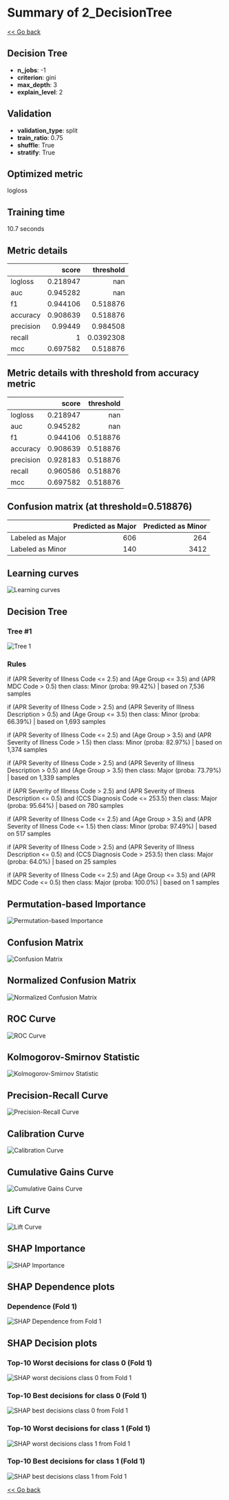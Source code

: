 # Summary of 2_DecisionTree

[<< Go back](../README.md)


## Decision Tree
- **n_jobs**: -1
- **criterion**: gini
- **max_depth**: 3
- **explain_level**: 2

## Validation
 - **validation_type**: split
 - **train_ratio**: 0.75
 - **shuffle**: True
 - **stratify**: True

## Optimized metric
logloss

## Training time

10.7 seconds

## Metric details
|           |    score |   threshold |
|:----------|---------:|------------:|
| logloss   | 0.218947 | nan         |
| auc       | 0.945282 | nan         |
| f1        | 0.944106 |   0.518876  |
| accuracy  | 0.908639 |   0.518876  |
| precision | 0.99449  |   0.984508  |
| recall    | 1        |   0.0392308 |
| mcc       | 0.697582 |   0.518876  |


## Metric details with threshold from accuracy metric
|           |    score |   threshold |
|:----------|---------:|------------:|
| logloss   | 0.218947 |  nan        |
| auc       | 0.945282 |  nan        |
| f1        | 0.944106 |    0.518876 |
| accuracy  | 0.908639 |    0.518876 |
| precision | 0.928183 |    0.518876 |
| recall    | 0.960586 |    0.518876 |
| mcc       | 0.697582 |    0.518876 |


## Confusion matrix (at threshold=0.518876)
|                  |   Predicted as Major |   Predicted as Minor |
|:-----------------|---------------------:|---------------------:|
| Labeled as Major |                  606 |                  264 |
| Labeled as Minor |                  140 |                 3412 |

## Learning curves
![Learning curves](learning_curves.png)

## Decision Tree 

### Tree #1
![Tree 1](learner_fold_0_tree.svg)

### Rules

if (APR Severity of Illness Code <= 2.5) and (Age Group <= 3.5) and (APR MDC Code > 0.5) then class: Minor (proba: 99.42%) | based on 7,536 samples

if (APR Severity of Illness Code > 2.5) and (APR Severity of Illness Description > 0.5) and (Age Group <= 3.5) then class: Minor (proba: 66.39%) | based on 1,693 samples

if (APR Severity of Illness Code <= 2.5) and (Age Group > 3.5) and (APR Severity of Illness Code > 1.5) then class: Minor (proba: 82.97%) | based on 1,374 samples

if (APR Severity of Illness Code > 2.5) and (APR Severity of Illness Description > 0.5) and (Age Group > 3.5) then class: Major (proba: 73.79%) | based on 1,339 samples

if (APR Severity of Illness Code > 2.5) and (APR Severity of Illness Description <= 0.5) and (CCS Diagnosis Code <= 253.5) then class: Major (proba: 95.64%) | based on 780 samples

if (APR Severity of Illness Code <= 2.5) and (Age Group > 3.5) and (APR Severity of Illness Code <= 1.5) then class: Minor (proba: 97.49%) | based on 517 samples

if (APR Severity of Illness Code > 2.5) and (APR Severity of Illness Description <= 0.5) and (CCS Diagnosis Code > 253.5) then class: Major (proba: 64.0%) | based on 25 samples

if (APR Severity of Illness Code <= 2.5) and (Age Group <= 3.5) and (APR MDC Code <= 0.5) then class: Major (proba: 100.0%) | based on 1 samples





## Permutation-based Importance
![Permutation-based Importance](permutation_importance.png)
## Confusion Matrix

![Confusion Matrix](confusion_matrix.png)


## Normalized Confusion Matrix

![Normalized Confusion Matrix](confusion_matrix_normalized.png)


## ROC Curve

![ROC Curve](roc_curve.png)


## Kolmogorov-Smirnov Statistic

![Kolmogorov-Smirnov Statistic](ks_statistic.png)


## Precision-Recall Curve

![Precision-Recall Curve](precision_recall_curve.png)


## Calibration Curve

![Calibration Curve](calibration_curve_curve.png)


## Cumulative Gains Curve

![Cumulative Gains Curve](cumulative_gains_curve.png)


## Lift Curve

![Lift Curve](lift_curve.png)



## SHAP Importance
![SHAP Importance](shap_importance.png)

## SHAP Dependence plots

### Dependence (Fold 1)
![SHAP Dependence from Fold 1](learner_fold_0_shap_dependence.png)

## SHAP Decision plots

### Top-10 Worst decisions for class 0 (Fold 1)
![SHAP worst decisions class 0 from Fold 1](learner_fold_0_shap_class_0_worst_decisions.png)
### Top-10 Best decisions for class 0 (Fold 1)
![SHAP best decisions class 0 from Fold 1](learner_fold_0_shap_class_0_best_decisions.png)
### Top-10 Worst decisions for class 1 (Fold 1)
![SHAP worst decisions class 1 from Fold 1](learner_fold_0_shap_class_1_worst_decisions.png)
### Top-10 Best decisions for class 1 (Fold 1)
![SHAP best decisions class 1 from Fold 1](learner_fold_0_shap_class_1_best_decisions.png)

[<< Go back](../README.md)
